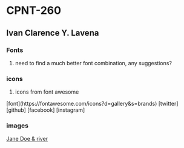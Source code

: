 # CPNT-260
## Ivan Clarence Y. Lavena

### Fonts

 1. need to find a much better font combination, any suggestions?
  <link href="https://fonts.googleapis.com/css2?family=Libre+Baskerville:ital,wght@0,400;0,700;1,400&family=Open+Sans+Condensed:ital,wght@0,300;0,700;1,300&display=swap" rel="stylesheet">

### icons

 1. icons from font awesome
  <link rel="stylesheet" href="https://cdnjs.cloudflare.com/ajax/libs/font-awesome/5.14.0/css/all.min.css" integrity="sha512-1PKOgIY59xJ8Co8+NE6FZ+LOAZKjy+KY8iq0G4B3CyeY6wYHN3yt9PW0XpSriVlkMXe40PTKnXrLnZ9+fkDaog==" crossorigin="anonymous" />
[font](https://fontawesome.com/icons?d=gallery&s=brands)
  [twitter]<i class="fab fa-twitter"></i>
  [github]<i class="fab fa-github"></i>
  [facebook]<i class="fab fa-facebook"></i>
  [instagram]<i class="fab fa-instagram"></i>

### images
  [Jane Doe & river](https://github.com/sait-wbdv/assessments/tree/master/cpnt260/assignment-2/images)

